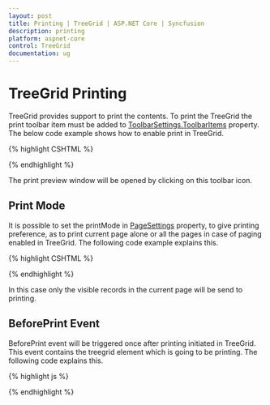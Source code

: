 ```yaml
---
layout: post
title: Printing | TreeGrid | ASP.NET Core | Syncfusion
description: printing
platform: aspnet-core
control: TreeGrid
documentation: ug
---
```


# TreeGrid Printing


TreeGrid provides support to print the contents. To print the TreeGrid the print toolbar item must be added to [ToolbarSettings.ToolbarItems](/api/js/ejgantt#members:toolbarsettings-toolbaritems) property. The below code example shows how to enable print in TreeGrid.

{% highlight CSHTML %}
 
<ej-tree-grid id="TreeGrid">
    <e-tree-grid-toolbar-settings show-toolbar="true" toolbar-items="@(new List<string>() {"print"})"></e-tree-grid-toolbar-settings>
</ej-tree-grid>

{% endhighlight %}

The print preview window will be opened by clicking on this toolbar icon. 

## Print Mode

It is possible to set the printMode in [PageSettings](/api/js/ejgantt#members:pagesettings) property, to give printing preference, as to print current page alone or all the pages in case of paging enabled in TreeGrid. The following code example explains this.


{% highlight CSHTML %}
 
<ej-tree-grid id="TreeGrid" allow-paging="true">
     <e-tree-grid-page-settings print-mode="CurrentPage"></e-tree-grid-page-settings> 
     <e-tree-grid-toolbar-settings show-toolbar="true" toolbar-items="@(new List<string>() {"print"})"></e-tree-grid-toolbar-settings>
</ej-tree-grid>

{% endhighlight %}

In this case only the visible records in the current page will be send to printing.

## BeforePrint Event 

BeforePrint event will be triggered once after printing initiated in TreeGrid. This event contains the treegrid element which is going to be printing. The following code explains this.

{% highlight js %}
 
<ej-tree-grid id="TreeGrid" before-print="beforePrint">
    <e-tree-grid-toolbar-settings show-toolbar="true" toolbar-items="@(new List<string>() {"print"})"></e-tree-grid-toolbar-settings>
</ej-tree-grid>
<script>
    function beforePrint(args) {
        //will be triggered before printing the TreeGrid
    }
</script>

{% endhighlight %}
